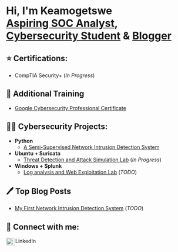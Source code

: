<h1>Hi, I'm Keamogetswe <br/><a href="https://github.com/Keamo-getswe">Aspiring SOC Analyst</a>, <a href="https://www.linkedin.com/in/keamogetswe-mphakalasi/">Cybersecurity Student</a> & <a href="https://keamo-getswe.github.io">Blogger</a></h1>

<h2>⭐ Certifications:</h2>

- <a>CompTIA Security+</a> (<i>In Progress</i>)

<h2>📘 Additional Training</h2>

- <a href="https://www.credly.com/badges/873949cb-bc38-474d-8126-29700d75643b/public_url">Google Cybersecurity Professional Certificate</a>

<h2>👨‍💻 Cybersecurity Projects:</h2>

- <b>Python</b>
  - [A Semi-Supervised Network Intrusion Detection System](https://github.com/keamo-getswe/The-NIDS)
- <b>Ubuntu + Suricata</b>
  - [Threat Detection and Attack Simulation Lab](https://github.com/Keamo-getswe/suricata-lab) (<i>In Progress</i>)
- <b>Windows + Splunk</b>
  - [Log analysis and Web Exploitation Lab](https://github.com/Keamo-getswe/splunk-lab)  (<i>TODO</i>)

<h2>🖊️ Top Blog Posts</h2>

- [My First Network Intrusion Detection System]() (<i>TODO</i>)

<h2> 🤳 Connect with me:</h2>
<a href="https://linkedin.com/in/keamogetswe-mphakalasi"><img align="left" alt="JoshMadakor | LinkedIn" width="22px" src="https://cdn.jsdelivr.net/npm/simple-icons@v3/icons/linkedin.svg" /></a> LinkedIn
